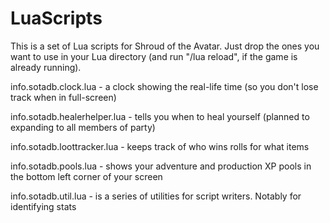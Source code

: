 # LuaScripts
This is a set of Lua scripts for Shroud of the Avatar. Just drop the ones you
want to use in your Lua directory (and run "/lua reload", if the game is
already running).

info.sotadb.clock.lua - a clock showing the real-life time (so you don't lose track when in full-screen)

info.sotadb.healerhelper.lua - tells you when to heal yourself (planned to expanding to all members of party)

info.sotadb.loottracker.lua - keeps track of who wins rolls for what items

info.sotadb.pools.lua - shows your adventure and production XP pools in the bottom left corner of your screen

info.sotadb.util.lua  - is a series of utilities for script writers. Notably for identifying stats
